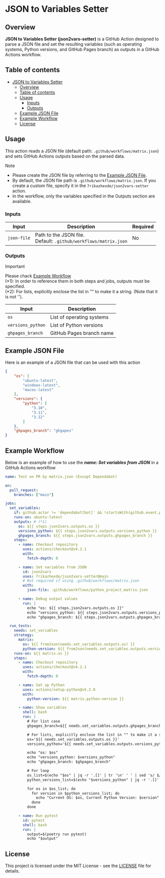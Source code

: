 
# JSON to Variables Setter

## Overview

**JSON to Variables Setter (json2vars-setter)** is a GitHub Action designed to parse a JSON file and set the resulting variables (such as operating systems, Python versions, and GitHub Pages branch) as outputs in a GitHub Actions workflow.

## Table of contents

- [JSON to Variables Setter](#json-to-variables-setter)
  - [Overview](#overview)
  - [Table of contents](#table-of-contents)
  - [Usage](#usage)
    - [Inputs](#inputs)
    - [Outputs](#outputs)
  - [Example JSON File](#example-json-file)
  - [Example Workflow](#example-workflow)
  - [License](#license)

## Usage

This action reads a JSON file (default path: `.github/workflows/matrix.json`) and sets GitHub Actions outputs based on the parsed data.

> [!NOTE]
> - Please create the JSON file by referring to the [Example JSON File](#example-json-file).
> - By default, the JSON file path is `.github/workflows/matrix.json`. If you create a custom file, specify it in the `7rikazhexde/json2vars-setter` action.
> - In the workflow, only the variables specified in the Outputs section are available.

### Inputs

| Input             | Description                                                        | Required |
|-------------------|--------------------------------------------------------------------|----------|
| `json-file`       | Path to the JSON file.<br>Default: `.github/workflows/matrix.json` | No       |

### Outputs

> [!IMPORTANT]  
> Please chack [Example Workflow](#example-workflow)\
> (*1): In order to reference them in both steps and jobs, outputs must be specified.\
> (*2): For lists, explicitly enclose the list in "" to make it a string. (Note that it is not '').

| Input             | Description                |
|-------------------|----------------------------|
| `os`              | List of operating systems  |
| `versions_python` | List of Python versions    |
| `ghpages_branch`  | GitHub Pages branch name   |

## Example JSON File

Here is an example of a JSON file that can be used with this action

```json
{
    "os": [
        "ubuntu-latest",
        "windows-latest",
        "macos-latest"
    ],
    "versions": {
        "python": [
            "3.10",
            "3.11",
            "3.12"
        ]
    },
    "ghpages_branch": "ghgapes"
}
```

## Example Workflow

Below is an example of how to use the ***name: Set variables from JSON*** in a GitHub Actions workflow

```yaml
name: Test on PR by matrix.json (Except Dependabot)

on:
  pull_request:
    branches: ["main"]

jobs:
  set_variables:
    if: github.actor != 'dependabot[bot]' && !startsWith(github.event.pull_request.title, 'Bump version')
    runs-on: ubuntu-latest
    outputs: # (*1)
      os: ${{ steps.json2vars.outputs.os }}
      versions_python: ${{ steps.json2vars.outputs.versions_python }}
      ghpages_branch: ${{ steps.json2vars.outputs.ghpages_branch }}
    steps:
      - name: Checkout repository
        uses: actions/checkout@v4.2.1
        with:
          fetch-depth: 0

      - name: Set variables from JSON
        id: json2vars
        uses: 7rikazhexde/json2vars-setter@main
        # Not required if using .github/workflows/matrix.json
        with:
          json-file: .github/workflows/python_project_matrix.json

      - name: Debug output values
        run: |
          echo "os: ${{ steps.json2vars.outputs.os }}"
          echo "versions_python: ${{ steps.json2vars.outputs.versions_python }}"
          echo "ghpages_branch: ${{ steps.json2vars.outputs.ghpages_branch }}"

  run_tests:
    needs: set_variables
    strategy:
      matrix:
        os: ${{ fromJson(needs.set_variables.outputs.os) }}
        python-version: ${{ fromJson(needs.set_variables.outputs.versions_python) }}
    runs-on: ${{ matrix.os }}
    steps:
      - name: Checkout repository
        uses: actions/checkout@v4.2.1
        with:
          fetch-depth: 0

      - name: Set up Python
        uses: actions/setup-python@v5.2.0
        with:
          python-version: ${{ matrix.python-version }}

      - name: Show variables
        shell: bash
        run: |
          # For list case
          ghpages_branch=${{ needs.set_variables.outputs.ghpages_branch }}

          # For lists, explicitly enclose the list in "" to make it a string. (Note that it is not '').(*2)
          os='${{ needs.set_variables.outputs.os }}'
          versions_python='${{ needs.set_variables.outputs.versions_python }}'

          echo "os: $os"
          echo "versions_python: $versions_python"
          echo "ghpages_branch: $ghpages_branch"

          # For loop
          os_list=$(echo "$os" | jq -r '.[]' | tr '\n' ' ' | sed 's/ $//')
          python_versions_list=$(echo "$versions_python" | jq -r '.[]' | tr '\n' ' ' | sed 's/ $//')

          for os in $os_list; do
            for version in $python_versions_list; do
              echo "Current OS: $os, Current Python Version: $version"
            done
          done

      - name: Run pytest
        id: pytest
        shell: bash
        run: |
          output=$(poetry run pytest)
          echo "$output"
```

## License

This project is licensed under the MIT License - see the [LICENSE](LICENSE) file for details.

